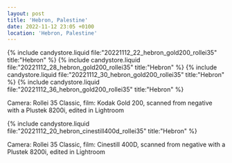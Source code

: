 ```yaml
---
layout: post
title: 'Hebron, Palestine'
date: 2022-11-12 23:05 +0100
location: 'Hebron, Palestine'
---
```


{% include candystore.liquid file:"20221112_22_hebron_gold200_rollei35" title:"Hebron" %}
{% include candystore.liquid file:"20221112_28_hebron_gold200_rollei35" title:"Hebron" %}
{% include candystore.liquid file:"20221112_30_hebron_gold200_rollei35" title:"Hebron" %}
{% include candystore.liquid file:"20221112_36_hebron_gold200_rollei35" title:"Hebron" %}

Camera: Rollei 35 Classic, film: Kodak Gold 200, scanned from negative with a Plustek 8200i, edited in Lightroom

{% include candystore.liquid file:"20221112_20_hebron_cinestill400d_rollei35" title:"Hebron" %}

Camera: Rollei 35 Classic, film: Cinestill 400D, scanned from negative with a Plustek 8200i, edited in Lightroom
